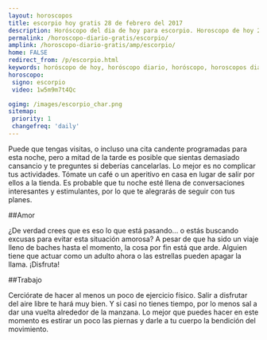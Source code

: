 ```yaml
---
layout: horoscopos
title: escorpio hoy gratis 28 de febrero del 2017 
description: Horóscopo del dia de hoy para escorpio. Horoscopo de hoy 28 de febrero del 2017. Las predicciones de amor, trabajo, vida personal gratis.
permalink: /horoscopo-diario-gratis/escorpio/
amplink: /horoscopo-diario-gratis/amp/escorpio/
home: FALSE
redirect_from: /p/escorpio.html
keywords: horóscopo de hoy, horóscopo diario, horóscopo, horoscopos diarios gratis del dia de hoy, horóscopo diario gratis,horóscopo 2017, horóscopo esperanza gracia, horoscopo escorpio hoy, horoscop, horóscopos gratis, horoscopo escorpio, horoscopo escorpio 2017, Tarot, Astrologia, Zodíaco, escorpio, horoscopo gratis
horoscopo:
 signo: escorpio
 video: 1w5m9m7t4Qc

ogimg: /images/escorpio_char.png
sitemap:
 priority: 1
 changefreq: 'daily'
---
```



Puede que tengas visitas, o incluso una cita candente programadas para esta noche, pero a mitad de la tarde es posible que sientas demasiado cansancio y te preguntes si deberías cancelarlas. Lo mejor es no complicar tus actividades. Tómate un café o un aperitivo en casa en lugar de salir por ellos a la tienda. Es probable que tu noche esté llena de conversaciones interesantes y estimulantes, por lo que te alegrarás de seguir con tus planes.

##Amor

¿De verdad crees que es eso lo que está pasando... o estás buscando excusas para evitar esta situación amorosa? A pesar de que ha sido un viaje lleno de baches hasta el momento, la cosa por fin está que arde. Alguien tiene que actuar como un adulto ahora o las estrellas pueden apagar la llama. ¡Disfruta!

##Trabajo

Cerciórate de hacer al menos un poco de ejercicio físico. Salir a disfrutar del aire libre te hará muy bien. Y si casi no tienes tiempo, por lo menos sal a dar una vuelta alrededor de la manzana. Lo mejor que puedes hacer en este momento es estirar un poco las piernas y darle a tu cuerpo la bendición del movimiento.
